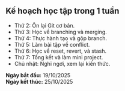 ## Kế hoạch học tập trong 1 tuần

- Thứ 2: Ôn lại Git cơ bản.
- Thứ 3: Học về branching và merging.
- Thứ 4: Thực hành tạo và gộp branch.
- Thứ 5: Làm bài tập về conflict.
- Thứ 6: Học về reset, revert, và stash.
- Thứ 7: Tổng kết và làm mini project.
- Chủ nhật: Nghỉ ngơi, xem lại kiến thức.

**Ngày bắt đầu:** 19/10/2025  
**Ngày kết thúc:** 25/10/2025

